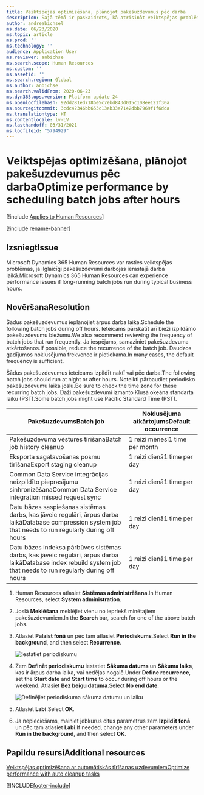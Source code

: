 ```yaml
---
title: Veiktspējas optimizēšana, plānojot pakešuzdevumus pēc darba
description: Šajā tēmā ir paskaidrots, kā atrisināt veiktspējas problēmas ar Microsoft Dynamics 365 Human Resources , plānojot ilglaicīgus pakešuzdevumus pēc darba.
author: andreabichsel
ms.date: 06/23/2020
ms.topic: article
ms.prod: ''
ms.technology: ''
audience: Application User
ms.reviewer: anbichse
ms.search.scope: Human Resources
ms.custom: ''
ms.assetid: ''
ms.search.region: Global
ms.author: anbichse
ms.search.validFrom: 2020-06-23
ms.dyn365.ops.version: Platform update 24
ms.openlocfilehash: 92dd281ed718be5c7ebd843d015c108ee121f30a
ms.sourcegitcommit: 3cdc42346bb653c13ab33a7142dbb7969f1f6dda
ms.translationtype: HT
ms.contentlocale: lv-LV
ms.lasthandoff: 03/31/2021
ms.locfileid: "5794929"
---
```

# <a name="optimize-performance-by-scheduling-batch-jobs-after-hours"></a><span data-ttu-id="0cae6-103">Veiktspējas optimizēšana, plānojot pakešuzdevumus pēc darba</span><span class="sxs-lookup"><span data-stu-id="0cae6-103">Optimize performance by scheduling batch jobs after hours</span></span>

[!include [Applies to Human Resources](../includes/applies-to-hr.md)]

[!include [rename-banner](~/includes/cc-data-platform-banner.md)]

## <a name="issue"></a><span data-ttu-id="0cae6-104">Izsniegt</span><span class="sxs-lookup"><span data-stu-id="0cae6-104">Issue</span></span>

<span data-ttu-id="0cae6-105">Microsoft Dynamics 365 Human Resources var rasties veiktspējas problēmas, ja ilglaicīgi pakešuzdevumi darbojas ierastajā darba laikā.</span><span class="sxs-lookup"><span data-stu-id="0cae6-105">Microsoft Dynamics 365 Human Resources can experience performance issues if long-running batch jobs run during typical business hours.</span></span>

## <a name="resolution"></a><span data-ttu-id="0cae6-106">Novēršana</span><span class="sxs-lookup"><span data-stu-id="0cae6-106">Resolution</span></span>

<span data-ttu-id="0cae6-107">Šādus pakešuzdevumus ieplānojiet ārpus darba laika.</span><span class="sxs-lookup"><span data-stu-id="0cae6-107">Schedule the following batch jobs during off hours.</span></span> <span data-ttu-id="0cae6-108">Ieteicams pārskatīt arī bieži izpildāmo pakešuzdevumu biežumu.</span><span class="sxs-lookup"><span data-stu-id="0cae6-108">We also recommend reviewing the frequency of batch jobs that run frequently.</span></span> <span data-ttu-id="0cae6-109">Ja iespējams, samaziniet pakešuzdevuma atkārtošanos.</span><span class="sxs-lookup"><span data-stu-id="0cae6-109">If possible, reduce the recurrence of the batch job.</span></span> <span data-ttu-id="0cae6-110">Daudzos gadījumos noklusējuma frekvence ir pietiekama.</span><span class="sxs-lookup"><span data-stu-id="0cae6-110">In many cases, the default frequency is sufficient.</span></span>

<span data-ttu-id="0cae6-111">Šādus pakešuzdevumus ieteicams izpildīt naktī vai pēc darba.</span><span class="sxs-lookup"><span data-stu-id="0cae6-111">The following batch jobs should run at night or after hours.</span></span> <span data-ttu-id="0cae6-112">Noteikti pārbaudiet periodisko pakešuzdevumu laika joslu.</span><span class="sxs-lookup"><span data-stu-id="0cae6-112">Be sure to check the time zone for these recurring batch jobs.</span></span> <span data-ttu-id="0cae6-113">Daži pakešuzdevumi izmanto Klusā okeāna standarta laiku (PST).</span><span class="sxs-lookup"><span data-stu-id="0cae6-113">Some batch jobs might use Pacific Standard Time (PST).</span></span>

| <span data-ttu-id="0cae6-114">Pakešuzdevums</span><span class="sxs-lookup"><span data-stu-id="0cae6-114">Batch job</span></span> | <span data-ttu-id="0cae6-115">Noklusējuma atkārtojums</span><span class="sxs-lookup"><span data-stu-id="0cae6-115">Default occurrence</span></span> |
| --- | --- |
| <span data-ttu-id="0cae6-116">Pakešuzdevuma vēstures tīrīšana</span><span class="sxs-lookup"><span data-stu-id="0cae6-116">Batch job history cleanup</span></span> | <span data-ttu-id="0cae6-117">1 reizi mēnesī</span><span class="sxs-lookup"><span data-stu-id="0cae6-117">1 time per month</span></span> |
| <span data-ttu-id="0cae6-118">Eksporta sagatavošanas posmu tīrīšana</span><span class="sxs-lookup"><span data-stu-id="0cae6-118">Export staging cleanup</span></span> | <span data-ttu-id="0cae6-119">1 reizi dienā</span><span class="sxs-lookup"><span data-stu-id="0cae6-119">1 time per day</span></span> |
| <span data-ttu-id="0cae6-120">Common Data Service integrācijas neizpildīto pieprasījumu sinhronizēšana</span><span class="sxs-lookup"><span data-stu-id="0cae6-120">Common Data Service integration missed request sync</span></span> | <span data-ttu-id="0cae6-121">1 reizi dienā</span><span class="sxs-lookup"><span data-stu-id="0cae6-121">1 time per day</span></span> |
| <span data-ttu-id="0cae6-122">Datu bāzes saspiešanas sistēmas darbs, kas jāveic regulāri, ārpus darba laikā</span><span class="sxs-lookup"><span data-stu-id="0cae6-122">Database compression system job that needs to run regularly during off hours</span></span> | <span data-ttu-id="0cae6-123">1 reizi dienā</span><span class="sxs-lookup"><span data-stu-id="0cae6-123">1 time per day</span></span> |
| <span data-ttu-id="0cae6-124">Datu bāzes indeksa pārbūves sistēmas darbs, kas jāveic regulāri, ārpus darba laikā</span><span class="sxs-lookup"><span data-stu-id="0cae6-124">Database index rebuild system job that needs to run regularly during off hours</span></span> | <span data-ttu-id="0cae6-125">1 reizi dienā</span><span class="sxs-lookup"><span data-stu-id="0cae6-125">1 time per day</span></span> |

1. <span data-ttu-id="0cae6-126">Human Resources atlasiet **Sistēmas administrēšana**.</span><span class="sxs-lookup"><span data-stu-id="0cae6-126">In Human Resources, select **System administration**.</span></span>

2. <span data-ttu-id="0cae6-127">Joslā **Meklēšana** meklējiet vienu no iepriekš minētajiem pakešuzdevumiem.</span><span class="sxs-lookup"><span data-stu-id="0cae6-127">In the **Search** bar, search for one of the above batch jobs.</span></span>

3. <span data-ttu-id="0cae6-128">Atlasiet **Palaist fonā** un pēc tam atlasiet **Periodiskums**.</span><span class="sxs-lookup"><span data-stu-id="0cae6-128">Select **Run in the background**, and then select **Recurrence**.</span></span>

   ![Iestatiet periodiskumu](media/talent-batch-history-cleanup-recurrence.png)

4. <span data-ttu-id="0cae6-130">Zem **Definēt periodiskumu** iestatiet **Sākuma datums** un **Sākuma laiks**, kas ir ārpus darba laika, vai nedēļas nogalē.</span><span class="sxs-lookup"><span data-stu-id="0cae6-130">Under **Define recurrence**, set the **Start date** and **Start time** to occur during off hours or the weekend.</span></span> <span data-ttu-id="0cae6-131">Atlasiet **Bez beigu datuma**.</span><span class="sxs-lookup"><span data-stu-id="0cae6-131">Select **No end date**.</span></span> 

   ![Definējiet periodiskuma sākuma datumu un laiku](media/talent-batch-history-cleanup-define-recurrence.png)

5. <span data-ttu-id="0cae6-133">Atlasiet **Labi**.</span><span class="sxs-lookup"><span data-stu-id="0cae6-133">Select **OK**.</span></span>

6. <span data-ttu-id="0cae6-134">Ja nepieciešams, mainiet jebkurus citus parametrus zem **Izpildīt fonā** un pēc tam atlasiet **Labi**.</span><span class="sxs-lookup"><span data-stu-id="0cae6-134">If needed, change any other parameters under **Run in the background**, and then select **OK**.</span></span>

## <a name="additional-resources"></a><span data-ttu-id="0cae6-135">Papildu resursi</span><span class="sxs-lookup"><span data-stu-id="0cae6-135">Additional resources</span></span>

[<span data-ttu-id="0cae6-136">Veiktspējas optimizēšana ar automātiskās tīrīšanas uzdevumiem</span><span class="sxs-lookup"><span data-stu-id="0cae6-136">Optimize performance with auto cleanup tasks</span></span>](hr-admin-troubleshooting-batch-history.md)


[!INCLUDE[footer-include](../includes/footer-banner.md)]